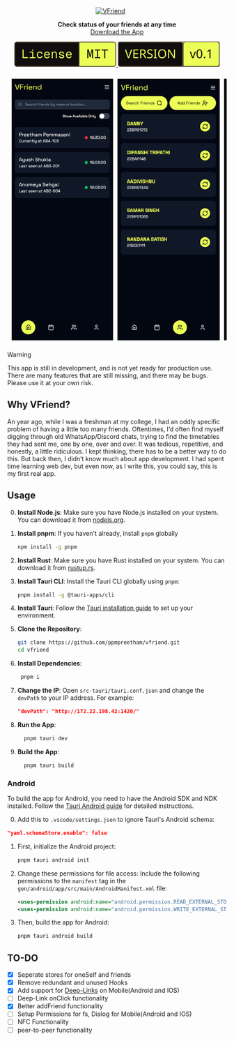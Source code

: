 <div id="toc" align="center" style="margin-bottom: 0;">
  <ul style="list-style: none; margin: 0; padding: 0;">
    <a href="https://vfriend.preetham.top/">
      <picture>
        <source media="(prefers-color-scheme: dark)" srcset="./README/dark_logo.png" />
        <img alt="VFriend" src="./README/light_logo.png" width="200" style="margin-right: 30px;" />
      </picture>
    </a>
  </ul>
</div>

<p align="center">
  <strong>Check status of your friends at any time</strong><br>
  <a href="https://vfriend.preetham.top/privacy">Download the App</a>
</p>

<p align="center">
  <a href="https://github.com/ppmpreetham/vfriend?tab=MIT-1-ov-file#">
    <picture>
      <source media="(prefers-color-scheme: dark)" srcset="./README/dark_license.svg" />
      <img alt="MIT License" src="./README/light_license.svg" />
    </picture>
  </a>
  <a href="https://github.com/ppmpreetham/vfriend/releases/">
    <picture>
      <source media="(prefers-color-scheme: dark)" srcset="./README/dark_version.svg" />
      <img alt="Version" src="./README/light_version.svg" />
    </picture>
  </a>
</p>

<div align="center" style="display: flex; justify-content: center; gap: 10px; flex-wrap: wrap;">
  <div style="display: flex; flex-direction: row; overflow-x: auto; gap: 10px; padding: 10px;">
    <img alt="Home screen" src="README/app images/home.png" style="height: 600px; width: auto; object-fit: contain;" />
    <img alt="Friends screen" src="README/app images/friends.png" style="height: 600px; width: auto; object-fit: contain;" />
    <img alt="Profile screen" src="README/app images/profile.png" style="height: 600px; width: auto; object-fit: contain;" />
  </div>
</div>

> [!WARNING]  
> This app is still in development, and is not yet ready for production use. There are many features that are still missing, and there may be bugs. Please use it at your own risk.

## Why VFriend?
An year ago, while I was a freshman at my college, I had an oddly specific problem of having a little too many friends. Oftentimes,  I’d often find myself digging through old WhatsApp/Discord chats, trying to find the timetables they had sent me, one by one, over and over. It was tedious, repetitive, and honestly, a little ridiculous. I kept thinking, there has to be a better way to do this. But back then, I didn’t know much about app development. I had spent time learning web dev, but even now, as I write this, you could say, this is my first real app.

## Usage
0. **Install Node.js**: Make sure you have Node.js installed on your system. You can download it from [nodejs.org](https://nodejs.org/).
1. **Install pnpm**: If you haven't already, install `pnpm` globally
    ```bash
    npm install -g pnpm
    ```
2. **Install Rust**: Make sure you have Rust installed on your system. You can download it from [rustup.rs](https://rustup.rs/).
3. **Install Tauri CLI**: Install the Tauri CLI globally using `pnpm`:
    ```bash
    pnpm install -g @tauri-apps/cli
    ``` 
4. **Install Tauri**: Follow the [Tauri installation guide](https://tauri.app/v2/getting-started/prerequisites/) to set up your environment.

5. **Clone the Repository**: 
   ```bash
   git clone https://github.com/ppmpreetham/vfriend.git
   cd vfriend
   ```
6. **Install Dependencies**:
   ```bash
    pnpm i
    ```
7. **Change the IP**:
    Open `src-tauri/tauri.conf.json` and change the `devPath` to your IP address. For example:
    ```json
    "devPath": "http://172.22.198.42:1420/"
    ```
8. **Run the App**:
    ```bash
      pnpm tauri dev
      ```
9. **Build the App**:
    ```bash
      pnpm tauri build
      ```
### Android
To build the app for Android, you need to have the Android SDK and NDK installed. Follow the [Tauri Android guide](https://tauri.app/v2/guides/mobile/android/) for detailed instructions.

0. Add this to `.vscode/settings.json` to ignore Tauri's Android schema:
  ```json
  "yaml.schemaStore.enable": false
  ```

1. First, initialize the Android project:
   ```bash
   pnpm tauri android init
   ```
2. Change these permissions for file access:
Include the following permissions to the `manifest` tag in the `gen/android/app/src/main/AndroidManifest.xml` file:
   ```xml
   <uses-permission android:name="android.permission.READ_EXTERNAL_STORAGE" />
   <uses-permission android:name="android.permission.WRITE_EXTERNAL_STORAGE" />
   ```

3. Then, build the app for Android:
   ```bash
   pnpm tauri android build
   ```


## TO-DO
- [x] Seperate stores for oneSelf and friends
- [x] Remove redundant and unused Hooks
- [x] Add support for [Deep-Links](https://v2.tauri.app/plugin/deep-linking/#setting-up) on Mobile(Android and IOS)
- [ ] Deep-Link onClick functionality
- [x] Better addFriend functionality
- [ ] Setup Permissions for fs, Dialog for Mobile(Android and IOS)
- [ ] NFC Functionality
- [ ] peer-to-peer functionality